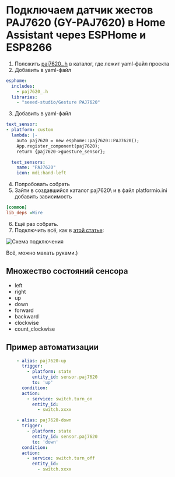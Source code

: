 # Подключаем датчик жестов PAJ7620 (GY-PAJ7620) в Home Assistant через ESPHome и ESP8266

1. Положить [paj7620_.h](https://github.com/apaex/PAJ7620-ESPHome/blob/main/paj7620_.h) в каталог, где лежит yaml-файл проекта
2. Добавить в yaml-файл 

```yaml
esphome:
  includes:
    - paj7620_.h
  libraries:
    - "seeed-studio/Gesture PAJ7620"
```

3. Добавить в yaml-файл 

```yaml
text_sensor:
- platform: custom
  lambda: |-
    auto paj7620 = new esphome::paj7620::PAJ7620();
    App.register_component(paj7620);
    return {paj7620->guesture_sensor};

  text_sensors:
    name: "PAJ7620"
    icon: mdi:hand-left
```
    
4. Попробовать собрать
5. Зайти в создавшийся каталог paj7620\ и в файл platformio.ini добавить зависимость 

```ini
[common]
lib_deps =Wire
```

6. Ещё раз собрать. 
7. Подключить всё, как в [этой статье](http://www.esp8266learning.com/paj7620-gesture-sensor-and-esp8266.php):

![Схема подключения](https://i2.wp.com/www.esp8266learning.com/wp-content/uploads/2018/09/esp8266-and-PAJ7620_bb.jpg?w=549 "Схема")

Всё, можно махать руками.)


## Множество состояний сенсора

* left
* right
* up
* down
* forward
* backward
* clockwise
* count_clockwise

## Пример автоматизации

```yaml
    - alias: paj7620-up
      trigger:
        - platform: state
          entity_id: sensor.paj7620
          to: 'up'      
      condition:
      action:
        - service: switch.turn_on
          entity_id:
            - switch.xxxx

    - alias: paj7620-down
      trigger:
        - platform: state
          entity_id: sensor.paj7620
          to: 'down'      
      condition:
      action:
        - service: switch.turn_off
          entity_id:
            - switch.xxxx
```			



